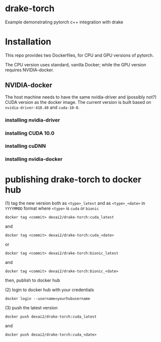 # drake-torch
Example demonstrating pytorch c++ integration with drake

# Installation
This repo provides two Dockerfiles, for CPU and GPU versions of pytorch.

The CPU version uses standard, vanilla Docker; while the GPU version requires NVIDIA-docker. 

## NVIDIA-docker
The host machine needs to have the same nvidia-driver and (possibly not?) CUDA version as the docker image. 
The current version is built based on `nvidia-driver-410.48` and `cuda-10-0`. 
### installing nvidia-driver
### installing CUDA 10.0
### installing cuDNN
### installing nvidia-docker

# publishing drake-torch to docker hub
(1) tag the new version both as `<type>_latest` and as `<type>_<date>` in `YYYYMMDD` format where `<type>` is `cuda` or `bionic`

`docker tag <commit> dexai2/drake-torch:cuda_latest`

and

`docker tag <commit> dexai2/drake-torch:cuda_<date>`

or

`docker tag <commit> dexai2/drake-torch:bionic_latest`

and

`docker tag <commit> dexai2/drake-torch:bionic_<date>`

then, publish to docker hub

(2) login to docker hub with your credentials

`docker login --username=yourhubusername`

(3) push the latest version

`docker push dexai2/drake-torch:cuda_latest`

and

`docker push dexai2/drake-torch:cuda_<date>`
